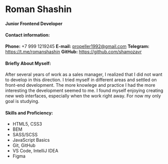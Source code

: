 # Roman Shashin
#### Junior Frontend Developer
#### Contact information:
**Phone:** +7 999 1219245
**E-mail:** propeller1992@gmail.com
**Telegram:** https://t.me/romanshashin
**GitHub:** https://github.com/shamozavr
#### Briefly About Myself:
After several years of work as a sales manager, I realized that I did not want to develop in this direction. I tried myself in different areas and settled on front-end development. The more knowlege and practice I had the more interesting the development seemed to me. I found myself enjoying creating new web interfaces, especially when the work right away.
For now my only goal is studying.
#### Skills and Proficiency:
* HTML5, CSS3
* BEM
* SASS/SCSS
* JavaScript Basics
* Git, GitHub
* VS Code, IntelliJ IDEA
* Figma
